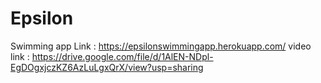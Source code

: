 # Epsilon
Swimming app
Link : https://epsilonswimmingapp.herokuapp.com/
video link : https://drive.google.com/file/d/1AlEN-NDpl-EgDOgxjczKZ6AzLuLgxQrX/view?usp=sharing
